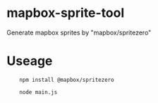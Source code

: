 # mapbox-sprite-tool
Generate mapbox sprites by "mapbox/spritezero"

# Useage

```
	npm install @mapbox/spritezero

	node main.js
```
